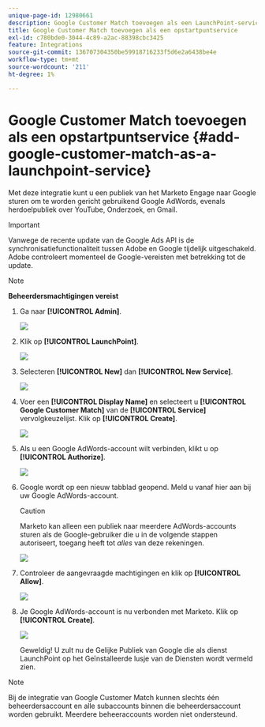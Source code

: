 ```yaml
---
unique-page-id: 12980661
description: Google Customer Match toevoegen als een LaunchPoint-service - Marketo Docs - Productdocumentatie
title: Google Customer Match toevoegen als een opstartpuntservice
exl-id: c780bde0-3044-4c89-a2ac-88398cbc3425
feature: Integrations
source-git-commit: 136707304350be59918716233f5d6e2a6438be4e
workflow-type: tm+mt
source-wordcount: '211'
ht-degree: 1%

---
```


# Google Customer Match toevoegen als een opstartpuntservice {#add-google-customer-match-as-a-launchpoint-service}

Met deze integratie kunt u een publiek van het Marketo Engage naar Google sturen om te worden gericht gebruikend Google AdWords, evenals herdoelpubliek over YouTube, Onderzoek, en Gmail.

>[!IMPORTANT]
>
>Vanwege de recente update van de Google Ads API is de synchronisatiefunctionaliteit tussen Adobe en Google tijdelijk uitgeschakeld. Adobe controleert momenteel de Google-vereisten met betrekking tot de update.

>[!NOTE]
>
>**Beheerdersmachtigingen vereist**

1. Ga naar **[!UICONTROL Admin]**.

   ![](assets/admin.png)

1. Klik op **[!UICONTROL LaunchPoint]**.

   ![](assets/image2014-12-5-14-3a35-3a27.png)

1. Selecteren **[!UICONTROL New]** dan **[!UICONTROL New Service]**.

   ![](assets/image2014-12-5-14-3a37-3a33.png)

1. Voer een **[!UICONTROL Display Name]** en selecteert u **[!UICONTROL Google Customer Match]** van de **[!UICONTROL Service]** vervolgkeuzelijst. Klik op **[!UICONTROL Create]**.

   ![](assets/chooseservice.png)

1. Als u een Google AdWords-account wilt verbinden, klikt u op **[!UICONTROL Authorize]**.

   ![](assets/authorizeaccount-1.png)

1. Google wordt op een nieuw tabblad geopend. Meld u vanaf hier aan bij uw Google AdWords-account.

   >[!CAUTION]
   >
   >Marketo kan alleen een publiek naar meerdere AdWords-accounts sturen als de Google-gebruiker die u in de volgende stappen autoriseert, toegang heeft tot _alles_ van deze rekeningen.

   ![](assets/chooseaccount.png)

1. Controleer de aangevraagde machtigingen en klik op **[!UICONTROL Allow]**.

   ![](assets/reviewpermissions.png)

1. Je Google AdWords-account is nu verbonden met Marketo. Klik op **[!UICONTROL Create]**.

   ![](assets/authorizesuccess.png)

   Geweldig! U zult nu de Gelijke Publiek van Google die als dienst LaunchPoint op het Geïnstalleerde lusje van de Diensten wordt vermeld zien.

>[!NOTE]
>
>Bij de integratie van Google Customer Match kunnen slechts één beheerdersaccount en alle subaccounts binnen die beheerdersaccount worden gebruikt. Meerdere beheeraccounts worden niet ondersteund.
